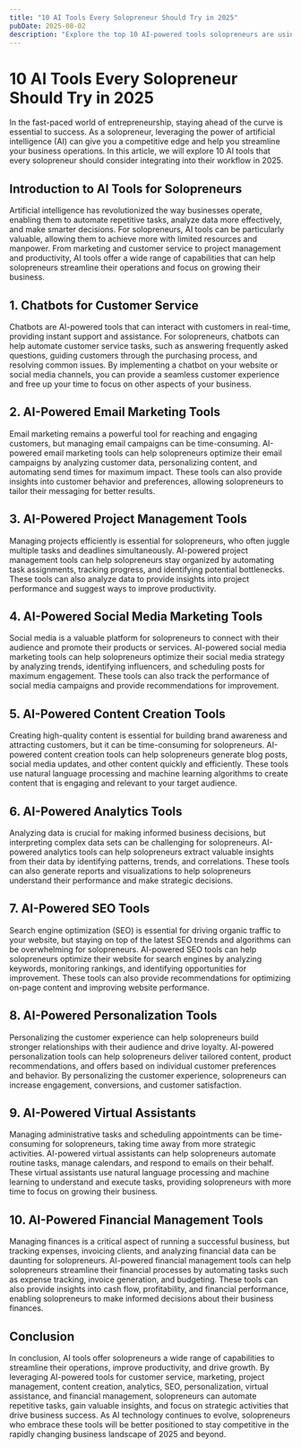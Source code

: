 ```yaml
---
title: "10 AI Tools Every Solopreneur Should Try in 2025"
pubDate: 2025-08-02
description: "Explore the top 10 AI-powered tools solopreneurs are using to automate, grow, and succeed in 2025."
---
```


# 10 AI Tools Every Solopreneur Should Try in 2025

In the fast-paced world of entrepreneurship, staying ahead of the curve is essential to success. As a solopreneur, leveraging the power of artificial intelligence (AI) can give you a competitive edge and help you streamline your business operations. In this article, we will explore 10 AI tools that every solopreneur should consider integrating into their workflow in 2025.

## Introduction to AI Tools for Solopreneurs

Artificial intelligence has revolutionized the way businesses operate, enabling them to automate repetitive tasks, analyze data more effectively, and make smarter decisions. For solopreneurs, AI tools can be particularly valuable, allowing them to achieve more with limited resources and manpower. From marketing and customer service to project management and productivity, AI tools offer a wide range of capabilities that can help solopreneurs streamline their operations and focus on growing their business.

## 1. Chatbots for Customer Service

Chatbots are AI-powered tools that can interact with customers in real-time, providing instant support and assistance. For solopreneurs, chatbots can help automate customer service tasks, such as answering frequently asked questions, guiding customers through the purchasing process, and resolving common issues. By implementing a chatbot on your website or social media channels, you can provide a seamless customer experience and free up your time to focus on other aspects of your business.

## 2. AI-Powered Email Marketing Tools

Email marketing remains a powerful tool for reaching and engaging customers, but managing email campaigns can be time-consuming. AI-powered email marketing tools can help solopreneurs optimize their email campaigns by analyzing customer data, personalizing content, and automating send times for maximum impact. These tools can also provide insights into customer behavior and preferences, allowing solopreneurs to tailor their messaging for better results.

## 3. AI-Powered Project Management Tools

Managing projects efficiently is essential for solopreneurs, who often juggle multiple tasks and deadlines simultaneously. AI-powered project management tools can help solopreneurs stay organized by automating task assignments, tracking progress, and identifying potential bottlenecks. These tools can also analyze data to provide insights into project performance and suggest ways to improve productivity.

## 4. AI-Powered Social Media Marketing Tools

Social media is a valuable platform for solopreneurs to connect with their audience and promote their products or services. AI-powered social media marketing tools can help solopreneurs optimize their social media strategy by analyzing trends, identifying influencers, and scheduling posts for maximum engagement. These tools can also track the performance of social media campaigns and provide recommendations for improvement.

## 5. AI-Powered Content Creation Tools

Creating high-quality content is essential for building brand awareness and attracting customers, but it can be time-consuming for solopreneurs. AI-powered content creation tools can help solopreneurs generate blog posts, social media updates, and other content quickly and efficiently. These tools use natural language processing and machine learning algorithms to create content that is engaging and relevant to your target audience.

## 6. AI-Powered Analytics Tools

Analyzing data is crucial for making informed business decisions, but interpreting complex data sets can be challenging for solopreneurs. AI-powered analytics tools can help solopreneurs extract valuable insights from their data by identifying patterns, trends, and correlations. These tools can also generate reports and visualizations to help solopreneurs understand their performance and make strategic decisions.

## 7. AI-Powered SEO Tools

Search engine optimization (SEO) is essential for driving organic traffic to your website, but staying on top of the latest SEO trends and algorithms can be overwhelming for solopreneurs. AI-powered SEO tools can help solopreneurs optimize their website for search engines by analyzing keywords, monitoring rankings, and identifying opportunities for improvement. These tools can also provide recommendations for optimizing on-page content and improving website performance.

## 8. AI-Powered Personalization Tools

Personalizing the customer experience can help solopreneurs build stronger relationships with their audience and drive loyalty. AI-powered personalization tools can help solopreneurs deliver tailored content, product recommendations, and offers based on individual customer preferences and behavior. By personalizing the customer experience, solopreneurs can increase engagement, conversions, and customer satisfaction.

## 9. AI-Powered Virtual Assistants

Managing administrative tasks and scheduling appointments can be time-consuming for solopreneurs, taking time away from more strategic activities. AI-powered virtual assistants can help solopreneurs automate routine tasks, manage calendars, and respond to emails on their behalf. These virtual assistants use natural language processing and machine learning to understand and execute tasks, providing solopreneurs with more time to focus on growing their business.

## 10. AI-Powered Financial Management Tools

Managing finances is a critical aspect of running a successful business, but tracking expenses, invoicing clients, and analyzing financial data can be daunting for solopreneurs. AI-powered financial management tools can help solopreneurs streamline their financial processes by automating tasks such as expense tracking, invoice generation, and budgeting. These tools can also provide insights into cash flow, profitability, and financial performance, enabling solopreneurs to make informed decisions about their business finances.

## Conclusion

In conclusion, AI tools offer solopreneurs a wide range of capabilities to streamline their operations, improve productivity, and drive growth. By leveraging AI-powered tools for customer service, marketing, project management, content creation, analytics, SEO, personalization, virtual assistance, and financial management, solopreneurs can automate repetitive tasks, gain valuable insights, and focus on strategic activities that drive business success. As AI technology continues to evolve, solopreneurs who embrace these tools will be better positioned to stay competitive in the rapidly changing business landscape of 2025 and beyond.
